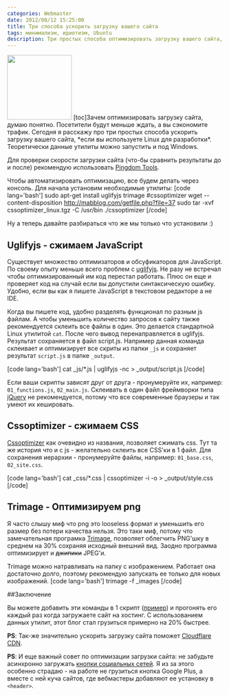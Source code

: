 ```yaml
---
categories: Webmaster
date: 2012/08/12 15:25:00
title: Три способа ускорить загрузку вашего сайта
tags: минимализм, идиотизм, Ubuntu
description: Три простых способа оптимизировать загрузку вашего сайта, если вы используете Linux для разработки
---
```

<img class="alignleft size-thumbnail" width="150" height="150" alt="" src="/uploads/speed.jpg" title="оптимизировать загрузку сайта">
[toc]Зачем оптимизировать загрузку сайта, думаю понятно. Посетители будут меньше ждать, а вы сэкономите трафик. Сегодня я расскажу про три простых способа ускорить загрузку вашего сайта, *если вы используете Linux для разработки*. Теоретически данные утилиты можно запустить и под Windows.

Для проверки скорости загрузки сайта (что-бы сравнить результаты до и после) рекомендую использовать [Pingdom Tools][p]. 

Чтобы автоматизировать оптимизацию, все будем делать через консоль. Для начала установим необходимые утилиты:
[code lang='bash']
sudo apt-get install uglifyjs trimage
#cssoptimizer
wget --content-disposition http://mabblog.com/getfile.php?file=37
sudo tar -xvf cssoptimizer_linux.tgz -C /usr/bin ./cssoptimizer
[/code]

Ну а теперь давайте разбираться что же мы только что установили :)

## Uglifyjs - сжимаем JavaScript

Существует множество оптимизаторов и обсуфикаторов для JavaScript. По своему опыту меньше всего проблем с [uglifyjs][u]. Не разу не встречал чтобы оптимизированный им код перестал работать. Плюс он еще и проверяет код на случай если вы допустили синтаксическую ошибку. Удобно, если вы как я пишете JavaScript в текстовом редакторе а не IDE.

Когда вы пишете код, удобно разделять функционал по разным js файлам. А чтобы уменьшить количество запросов к сайту также рекомендуется склеить все файлы в один. Это делается стандартной Linux утилитой `cat`. После чего вывод перенаправляется в uglifyjs. Результат сохраняется в файл script.js. Например данная команда склеивает и оптимизирует все скриты из папки `_js` и сохраняет результат `script.js` в папке `_output`.

[code lang='bash']
cat _js/*.js | uglifyjs -nc > _output/script.js
[/code]

Если ваши скрипты зависят друг от друга - пронумеруйте их, например: `01_functions.js`, `02_main.js`. Склеивать в один файл фреймворки типа [jQuery][j] не рекомендуется, потому что все современные браузеры и так умеют их кешировать.

## Cssoptimizer - сжимаем CSS

[Cssoptimizer][c] как очевидно из названия, позволяет сжимать css. Тут та же история что и с js - желательно склеить все CSS'ки в 1 файл. Для сохранения иерархии - пронумеруйте файлы, например: `01_base.css`, `02_site.css`.

[code lang='bash']
cat _css/*.css | cssoptimizer -i -o > _output/style.css
[/code]

## Trimage - Оптимизируем png
Я часто слышу миф что png это looseless формат и уменьшить его размер без потери качества нельзя. Это таки миф, потому что замечательная програмка [Trimage][t], позволяет облегчить PNG'шку в среднем на 30% сохраняя исходный внешний вид. Заодно программа оптимизирует и <span style="text-decoration:line-through">джипики</span> JPEG'и.

Trimage можно натравливать на папку с изображением. Работает она достаточно долго, поэтому рекомендую запускать ее только для новых изображений.
[code lang='bash']
trimage -f _images
[/code]

##Заключение

Вы можете добавить эти команды в 1 скрипт ([пример][b]) и прогонять его каждый раз когда загружаете сайт на хостинг. С использованием данных утилит, этот блог стал грузиться примерно на 20% быстрее.

**PS**: Так-же значительно ускорить загрузку сайта поможет [Cloudflare CDN][c].

**PS**: И еще важный совет по оптимизации загрузки сайта: не забудьте асинхронно загружать [кнопки социальных сетей][y]. Я из за этого особенно страдаю - на работе не грузиться кнопка Google Plus, а вместе с ней куча сайтов, где вебмастеры добавляют ее установку в `<header>`.

[y]: http://thexnews.com/%D0%BA%D0%BD%D0%BE%D0%BF%D0%BA%D0%B8-%D1%81%D0%BE%D1%86%D1%81%D0%B5%D1%82%D0%B5%D0%B9-%D0%BE%D1%82-%D0%AF%D0%BD%D0%B4%D0%B5%D0%BA%D1%81%D0%B0.html
[p]: http://tools.pingdom.com/fpt/ "проверить скорость загрузки сайта"
[b]: https://github.com/dmi3/thexnews.com/blob/master/blogofile/site_init/build.sh
[u]: https://github.com/mishoo/UglifyJS/ "уменьшить офмфыскшзе оптимизация ubuntu "
[t]: http://trimage.org/ "сжатие png ubuntu"
[c]: http://mabblog.com/cssoptimizer/ "ubuntu уменьшить css оптимизация"
[j]: http://jquery.com/ "jquery уменьшить размер Ubuntu"
[j]: http://thexnews.com/ "Блог про Софт, Интернет, Ubuntu Linux"
[c]: http://thexnews.com/ускоряем-загрузку-сайта-cloudflare-cdn.html
